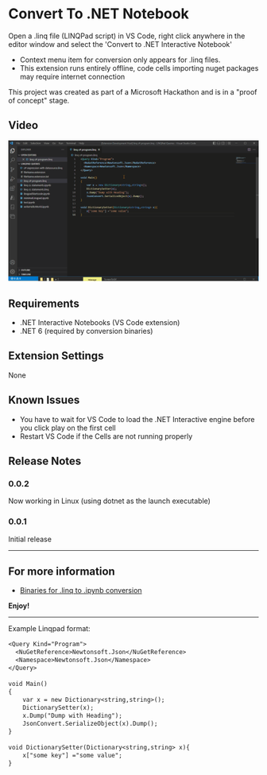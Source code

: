 # Convert To .NET Notebook

Open a .linq file (LINQPad script) in VS Code, right click anywhere in the editor window and select the 'Convert to .NET Interactive Notebook'
- Context menu item for conversion only appears for .linq files.
- This extension runs entirely offline, code cells importing nuget packages may require internet connection

This project was created as part of a Microsoft Hackathon and is in a "proof of concept" stage.

## Video

![Open .linq file, Right click editor, Convert](ExampleUsage.gif)

## Requirements

- .NET Interactive Notebooks (VS Code extension)
- .NET 6 (required by conversion binaries)

## Extension Settings

None

## Known Issues

- You have to wait for VS Code to load the .NET Interactive engine before you click play on the first cell
- Restart VS Code if the Cells are not running properly

## Release Notes

### 0.0.2

Now working in Linux (using dotnet as the launch executable)


### 0.0.1

Initial release


---

## For more information

* [Binaries for .linq to .ipynb conversion](https://github.com/ambrose-leung/linqpad-interactive)

**Enjoy!**

---
Example Linqpad format:
```
<Query Kind="Program">
  <NuGetReference>Newtonsoft.Json</NuGetReference>
  <Namespace>Newtonsoft.Json</Namespace>
</Query>

void Main()
{
	var x = new Dictionary<string,string>();
	DictionarySetter(x);
	x.Dump("Dump with Heading");
	JsonConvert.SerializeObject(x).Dump();
}

void DictionarySetter(Dictionary<string,string> x){
	x["some key"] ="some value";
}
```